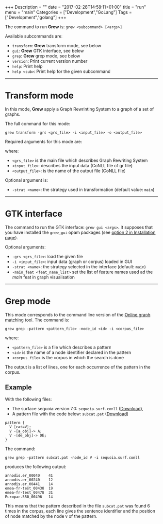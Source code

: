 +++
Description = ""
date = "2017-02-28T14:58:11+01:00"
title = "run"
menu = "main"
Categories = ["Development","GoLang"]
Tags = ["Development","golang"]
+++

The command to run **Grew** is: `grew <subcommand> [<args>]`

Available subcommands are:

  * `transform`: **Grew** transform mode, see below
  * `gui`: **Grew** GTK interface, see below
  * `grep`: **Grew** grep mode, see below
  * `version`:    Print current version number
  * `help`: Print help
  * `help <sub>`:  Print help for the given subcommand

---

# Transform mode

In this mode, **Grew** apply a Graph Rewrinting System to a graph of a set of graphs.

The full command for this mode:

`grew transform -grs <grs_file> -i <input_file> -o <output_file>`

Required arguments for this mode are:

where:

 * `<grs_file>` is the main file which describes Graph Rewriting System
 * `<input_file>`: describes the input data (CoNLL file of gr file)
 * `<output_file>`: is the name of the output file (CoNLL file)

Optional argument is:

 * `-strat <name>`: the strategy used in transformation (default value: `main`)

---

# GTK interface

The command to run the GTK interface: `grew gui <args>`.
It supposes that you have installed the `grew_gui` opam packages (see [option 2 in Installation page](../installation#option-2-installation-of-the-gtk-interface)).

Optional arguments:

 * `-grs <grs_file>`: load the given file
 * `-i <input_file>`: input data (graph or corpus) loaded in GUI
 * `-strat <name>`: the strategy selected in the interface (default: `main`)
 * `-main_feat <feat_name_list>` set the list of feature names used ad the *main* feat in graph visualisation

---
# Grep mode

This mode corresponds to the command line version of the [Online graph matching](http://grew.loria.fr/demo) tool.
The command is:

`grew grep -pattern <pattern_file> -node_id <id> -i <corpus_file>`

where:

  * `<pattern_file>` is a file which describes a pattern
  * `<id>` is the name of a node identifier declared in the pattern
  * `<corpus_file>` is the corpus in which the search is done

The output is a list of lines, one for each occurrence of the pattern in the corpus.

## Example

With the following files:

 * The surface sequoia version 7.0: `sequoia.surf.conll` ([Download](https://gitlab.inria.fr/sequoia/deep-sequoia/raw/master/tags/sequoia-7.0/sequoia.surf.conll)),
 * A pattern file with the code below: `subcat.pat` ([Download](https://gitlab.inria.fr/grew/grew_doc/raw/master/static/examples/grep/subcat.pat))

```
pattern {
  V [cat=V];
  V -[a_obj]-> A;
  V -[de_obj]-> DE;
}
```

The command:

`grew grep -pattern subcat.pat -node_id V -i sequoia.surf.conll`

produces the following output:

```
annodis.er_00040	41
annodis.er_00240	12
annodis.er_00441	14
emea-fr-test_00438	19
emea-fr-test_00478	31
Europar.550_00496	14
```

This means that the pattern described in the file `subcat.pat` was found 6 times in the corpus, each line gives the sentence identifier and the position of node matched by the node `V` of the pattern.

